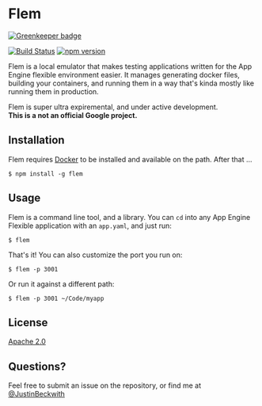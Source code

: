 # Flem

[![Greenkeeper badge](https://badges.greenkeeper.io/JustinBeckwith/flem.svg)](https://greenkeeper.io/)

[![Build Status](https://travis-ci.org/JustinBeckwith/flem.svg?branch=master)](https://travis-ci.org/JustinBeckwith/flem)
[![npm version](https://badge.fury.io/js/flem.svg)](https://badge.fury.io/js/flem)

Flem is a local emulator that makes testing applications written for the App Engine flexible environment easier.  It manages generating docker files, building your containers, and running them in a way that's kinda mostly like running them in production. 

Flem is super ultra expiremental, and under active development.  
**This is a not an official Google project.**

## Installation
Flem requires [Docker](https://www.docker.com/) to be installed and available on the path.  After that ...

`$ npm install -g flem`

## Usage
Flem is a command line tool, and a library.  You can `cd` into any App Engine Flexible application with an `app.yaml`, and just run:

`$ flem`

That's it!  You can also customize the port you run on:

`$ flem -p 3001`

Or run it against a different path:

`$ flem -p 3001 ~/Code/myapp`

## License
[Apache 2.0](LICENSE.md)

## Questions?
Feel free to submit an issue on the repository, or find me at [@JustinBeckwith](http://twitter.com/JustinBeckwith)
